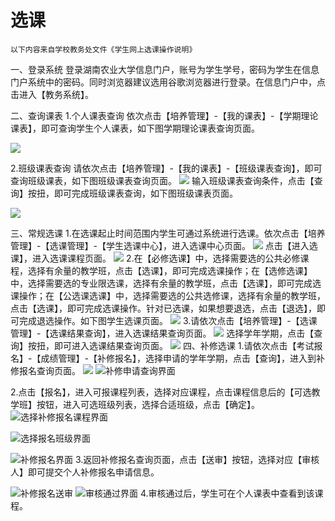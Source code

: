 # 选课

```
以下内容来自学校教务处文件《学生网上选课操作说明》
```

一、登录系统
登录湖南农业大学信息门户，账号为学生学号，密码为学生在信息门户系统中的密码。同时浏览器建议选用谷歌浏览器进行登录。在信息门户中，点击进入【教务系统】。
 
二、查询课表
1.个人课表查询
依次点击【培养管理】-【我的课表】-【学期理论课表】，即可查询学生个人课表，如下图学期理论课表查询页面。

![](img/cs2.png)

2.班级课表查询
请依次点击【培养管理】-【我的课表】-【班级课表查询】，即可查询班级课表，如下图班级课表查询页面。
 ![](img/cs3.png)
输入班级课表查询条件，点击【查询】按扭，即可完成班级课表查询，如下图班级课表页面。

![](img/cs4.png)

三、常规选课
1.在选课起止时间范围内学生可通过系统进行选课。依次点击【培养管理】-【选课管理】-【学生选课中心】，进入选课中心页面。
 ![](img/cs5.png)
点击【进入选课】，进入选课课程页面。
 ![](img/cs6.png)
2.在【必修选课】中，选择需要选的公共必修课程，选择有余量的教学班，点击【选课】，即可完成选课操作；在【选修选课】中，选择需要选的专业限选课，选择有余量的教学班，点击【选课】，即可完成选课操作；在【公选课选课】中，选择需要选的公共选修课，选择有余量的教学班，点击【选课】，即可完成选课操作。针对已选课，如果想要退选，点击【退选】，即可完成退选操作。如下图学生选课页面。
 ![](img/cs7.png)
3.请依次点击【培养管理】-【选课管理】-【选课结果查询】，进入选课结果查询页面。
 ![](img/cs8.png)
选择学年学期，点击【查询】按扭，即可进入选课结果查询页面。
 ![](img/cs9.png)
四、补修选课
1.请依次点击【考试报名】-【成绩管理】-【补修报名】，选择申请的学年学期，点击【查询】，进入到补修报名查询页面。
 ![](img/cs10.png)
![补修申请查询界面](img/cs11.png)

2.点击【报名】，进入可报课程列表，选择对应课程，点击课程信息后的【可选教学班】按钮，进入可选班级列表，选择合适班级，点击【确定】。
 ![选择补修报名课程界面](img/cs12.png)

 ![选择报名班级界面](img/cs13.png)

![补修报名界面](img/cs14.png)
3.返回补修报名查询页面，点击【送审】按钮，选择对应【审核人】即可提交个人补修报名申请信息。

![补修报名送审](img/cs15.png)
![审核通过界面](img/cs16.png)
4.审核通过后，学生可在个人课表中查看到该课程。
